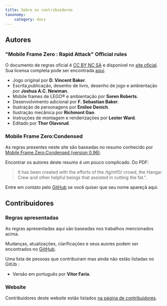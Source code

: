```yaml
---
title: Sobre os contribuidores
taxonomy:
    category: docs
---
```


## Autores

### "Mobile Frame Zero : Rapid Attack" Official rules

O documento de regras oficial é [CC BY NC SA](https://creativecommons.org/licenses/by-nc-sa/2.0/)
e disponível no [site oficial](http://mobileframezero.com/mfz/). Sua licensa completa pode ser encontrada  [aqui](https://creativecommons.org/licenses/by-nc-sa/2.0/legalcode).

* Jogo original por **D. Vincent Baker**.
* Escrita,publicação, desenho de livro, desenho de jogo e ambientação por **Joshua A.C. Newman**.
* Mobile frames de LEGO® e ambientação por **Soren Roberts**.
* Desenvolvimento adicional por **F. Sebastian Baker**.
* Ilustração de personagens por **Emilee Denich**.
* Ilustração mecânica por **Richmont Gan**.
* Instruções de montagem e renderizações por **Lester Ward**.
* Editado por **Thor Olavsrud**.

### Mobile Frame Zero:Condensed

As regras presentes neste site são baseadas no resumo conhecido por [Mobile Frame Zero:Condensed (version 0.96)](http://mobileframehangar.com/viewtopic.php?f=32&t=4510).

Encontrar os autores deste resumo é um pouco complicado. Do PDF:
> It has been created with the efforts of the /tg/mf0/ crowd, the Hangar Crew and other helpful beings that assisted in cutting the fat.".

Entre em contato pelo [GitHub](https://github.com/jdubuisson/mfz-ra-rules) se você quiser que seu nome apareçã aqui.

## Contribuidores

### Regras apresentadas

As regras apresentadas aqui são baseadas nos trabalhos mencionados acima.

Mudanças, atualizações, clarificações e seus auores podem ser encontrados no [GiitHub](https://github.com/jdubuisson/mfz-ra-rules).

Uma lista de pessoas que contribuiram mas ainda não estão listadas no GitUb :
* Versão em português por **Vitor Faria**.

### Website

Contribuidores deste website estão listados [na página de contribuidores](https://github.com/jdubuisson/mfz-ra-rules/graphs/contributors).
